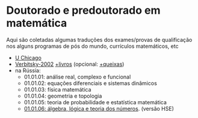 # Doutorado e predoutorado em matemática

Aqui são coletadas algumas traduções dos exames/provas de qualificação nos alguns programas de pós do mundo, currículos matemáticos, etc

- [U Chicago](chicago.md)
- [Verbitsky-2002](misha-2002.md) [+livros](misha-bib.md) (opcional: [+queixas](misha-rant.md))
- na Rússia:
  - 01.01.01: análise real, complexo e funcional
  - 01.01.02: equações diferenciais e sistemas dinâmicos
  - 01.01.03: física matemática
  - 01.01.04: geometria e topologia
  - 01.01.05: teoria de probabilidade e estatística matemática
  - [01.01.06: álgebra, lógica e teoria dos números](hse-01.01.06.md). (versão HSE)
